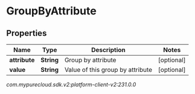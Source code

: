 # GroupByAttribute


## Properties

| Name | Type | Description | Notes |
| ------------ | ------------- | ------------- | ------------- |
| **attribute** | **String** | Group by attribute |  [optional] |
| **value** | **String** | Value of this group by attribute |  [optional] |




_com.mypurecloud.sdk.v2:platform-client-v2:231.0.0_
